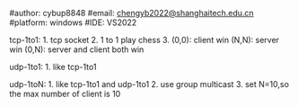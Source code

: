 #author: cybup8848
#email: chengyb2022@shanghaitech.edu.cn
#platform: windows
#IDE: VS2022

tcp-1to1:
	1. tcp socket
	2. 1 to 1 play chess
	3. (0,0): client win
	   (N,N): server win
	   (0,N): server and client both win

udp-1to1:
	1. like tcp-1to1

udp-1toN:
	1. like tcp-1to1 and udp-1to1
	2. use group multicast
	3. set N=10,so the max number of client is 10









